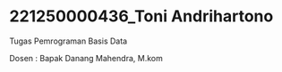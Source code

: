 # 221250000436_Toni Andrihartono

Tugas Pemrograman Basis Data

Dosen : Bapak Danang Mahendra, M.kom
